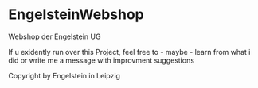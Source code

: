 # EngelsteinWebshop
Webshop der Engelstein UG

If u exidently run over this Project, feel free to - maybe - learn from what i did or write me a message with improvment suggestions

Copyright by Engelstein in Leipzig
